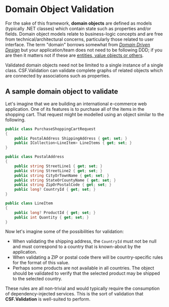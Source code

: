 # Domain Object Validation

For the sake of this framework, **domain objects** are defined as models (typically .NET classes) which contain state such as properties and/or fields.
Domain object models relate to business-logic concepts and are free from technical/architectural concerns, particularly those related to user interface.
The term "domain" borrows somewhat from _[Domain Driven Design]_ but your application/team does not need to be following DDD; if you are then it matters not if these are [entities, value objects or others].

Validated domain objects need not be limited to a single instance of a single class.
CSF.Validation can validate complete graphs of related objects which are connected by associations such as properties.

[Domain Driven Design]:https://en.wikipedia.org/wiki/Domain-driven_design
[entities, value objects or others]:https://en.wikipedia.org/wiki/Domain-driven_design#Kinds_of_models

## A sample domain object to validate

Let's imagine that we are building an international e-commerce web application.
One of its features is to purchase all of the items in the shopping cart.
That request might be modelled using an object similar to the following.

```csharp
public class PurchaseShoppingCartRequest
{
    public PostalAddress ShippingAddress { get; set; }
    public ICollection<LineItem> LineItems { get; set; }
}

public class PostalAddress
{
    public string StreetLine1 { get; set; }
    public string StreetLine2 { get; set; }
    public string CityOrTownName { get; set; }
    public string StateOrCountyName { get; set; }
    public string ZipOrPostalCode { get; set; }
    public long? CountryId { get; set; }
}

public class LineItem
{
    public long? ProductId { get; set; }
    public int Quantity { get; set; }
}
```

Now let's imagine some of the possibilities for validation:

* When validating the shipping address, the `CountryId` must not be null and must correspond to a country that is known-about by the application.
* When validating a ZIP or postal code there will be country-specific rules for the format of this value.
* Perhaps some products are not available in all countries.  The object should be validated to verify that the selected product may be shipped to the selected country.

These rules are all non-trivial and would typically require the consumption of dependency-injected services.
This is the sort of validation that **CSF.Validation** is well-suited to perform.
